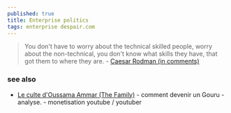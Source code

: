 ```yaml
---
published: true
title: Enterprise politics
tags: enterprise despair.com
---
```

> You don't have to worry about the technical skilled people, worry about the non-technical, you don't know what skills they have, that got them to where they are. - [Caesar Rodman (in comments)](https://www.youtube.com/watch?v=rsrx4XsLlrA&lc=UgxoP4HK9V2pGDuY3N94AaABAg)

### see also
- [Le culte d'Oussama Ammar (The Family)](https://www.youtube.com/watch?v=0i0x7EPcYUw) - comment devenir un Gouru - analyse. - monetisation youtube / youtuber